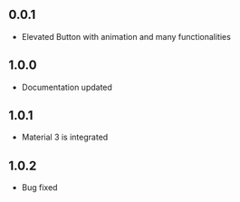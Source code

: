 ## 0.0.1

* Elevated Button with animation and many functionalities

## 1.0.0

* Documentation updated

## 1.0.1

* Material 3 is integrated


## 1.0.2

* Bug fixed
